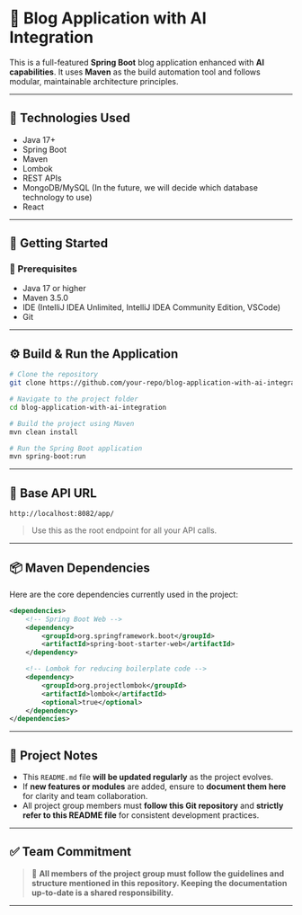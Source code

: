 # 📘 Blog Application with AI Integration

This is a full-featured **Spring Boot** blog application enhanced with **AI capabilities**. It uses **Maven** as the build automation tool and follows modular, maintainable architecture principles.

---

## 🔧 Technologies Used

- Java 17+
- Spring Boot
- Maven
- Lombok
- REST APIs
- MongoDB/MySQL (In the future, we will decide which database technology to use)
- React

---

## 🚀 Getting Started

### 🧰 Prerequisites

- Java 17 or higher 
- Maven 3.5.0
- IDE (IntelliJ IDEA Unlimited, IntelliJ IDEA Community Edition, VSCode)
- Git

---

## ⚙️ Build & Run the Application

```bash
# Clone the repository
git clone https://github.com/your-repo/blog-application-with-ai-integration.git
````
```bash
# Navigate to the project folder
cd blog-application-with-ai-integration
````

```bash
# Build the project using Maven
mvn clean install
````

```bash
# Run the Spring Boot application
mvn spring-boot:run
````

---

## 🔗 Base API URL

```
http://localhost:8082/app/
```

> Use this as the root endpoint for all your API calls.

---

## 📦 Maven Dependencies

Here are the core dependencies currently used in the project:

```xml
<dependencies>
    <!-- Spring Boot Web -->
    <dependency>
        <groupId>org.springframework.boot</groupId>
        <artifactId>spring-boot-starter-web</artifactId>
    </dependency>

    <!-- Lombok for reducing boilerplate code -->
    <dependency>
        <groupId>org.projectlombok</groupId>
        <artifactId>lombok</artifactId>
        <optional>true</optional>
    </dependency>
</dependencies>
```

---

## 📄 Project Notes

* This `README.md` file **will be updated regularly** as the project evolves.
* If **new features or modules** are added, ensure to **document them here** for clarity and team collaboration.
* All project group members must **follow this Git repository** and **strictly refer to this README file** for consistent development practices.

---

## ✅ Team Commitment

> 📌 **All members of the project group must follow the guidelines and structure mentioned in this repository. Keeping the documentation up-to-date is a shared responsibility.**

---
